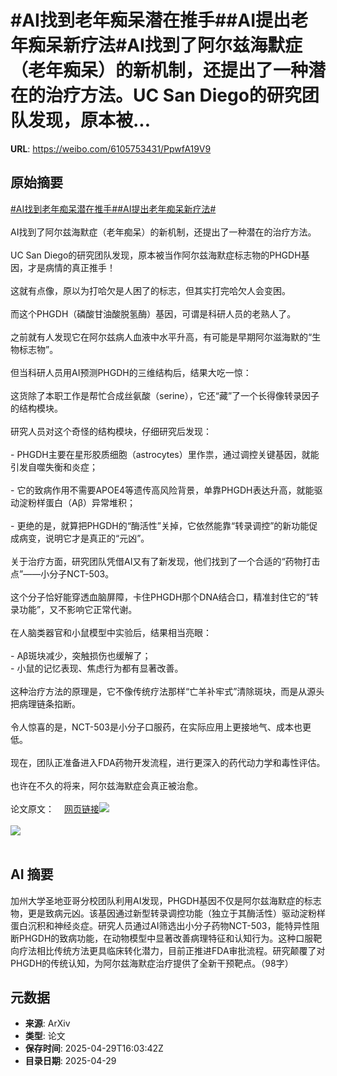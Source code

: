 # #AI找到老年痴呆潜在推手##AI提出老年痴呆新疗法#AI找到了阿尔兹海默症（老年痴呆）的新机制，还提出了一种潜在的治疗方法。UC San Diego的研究团队发现，原本被...

**URL**: https://weibo.com/6105753431/PpwfA19V9

## 原始摘要

<a href="https://m.weibo.cn/search?containerid=231522type%3D1%26t%3D10%26q%3D%23AI%E6%89%BE%E5%88%B0%E8%80%81%E5%B9%B4%E7%97%B4%E5%91%86%E6%BD%9C%E5%9C%A8%E6%8E%A8%E6%89%8B%23&amp;extparam=%23AI%E6%89%BE%E5%88%B0%E8%80%81%E5%B9%B4%E7%97%B4%E5%91%86%E6%BD%9C%E5%9C%A8%E6%8E%A8%E6%89%8B%23" data-hide=""><span class="surl-text">#AI找到老年痴呆潜在推手#</span></a><a href="https://m.weibo.cn/search?containerid=231522type%3D1%26t%3D10%26q%3D%23AI%E6%8F%90%E5%87%BA%E8%80%81%E5%B9%B4%E7%97%B4%E5%91%86%E6%96%B0%E7%96%97%E6%B3%95%23&amp;extparam=%23AI%E6%8F%90%E5%87%BA%E8%80%81%E5%B9%B4%E7%97%B4%E5%91%86%E6%96%B0%E7%96%97%E6%B3%95%23" data-hide=""><span class="surl-text">#AI提出老年痴呆新疗法#</span></a><br><br>AI找到了阿尔兹海默症（老年痴呆）的新机制，还提出了一种潜在的治疗方法。<br><br>UC San Diego的研究团队发现，原本被当作阿尔兹海默症标志物的PHGDH基因，才是病情的真正推手！<br><br>这就有点像，原以为打哈欠是人困了的标志，但其实打完哈欠人会变困。<br><br>而这个PHGDH（磷酸甘油酸脱氢酶）基因，可谓是科研人员的老熟人了。<br><br>之前就有人发现它在阿尔兹病人血液中水平升高，有可能是早期阿尔滋海默的“生物标志物”。<br><br>但当科研人员用AI预测PHGDH的三维结构后，结果大吃一惊：<br><br>这货除了本职工作是帮忙合成丝氨酸（serine），它还“藏”了一个长得像转录因子的结构模块。<br><br>研究人员对这个奇怪的结构模块，仔细研究后发现：<br><br>- PHGDH主要在星形胶质细胞（astrocytes）里作祟，通过调控关键基因，就能引发自噬失衡和炎症；<br>    <br>- 它的致病作用不需要APOE4等遗传高风险背景，单靠PHGDH表达升高，就能驱动淀粉样蛋白（Aβ）异常堆积；<br>    <br>- 更绝的是，就算把PHGDH的“酶活性”关掉，它依然能靠“转录调控”的新功能促成病变，说明它才是真正的“元凶”。<br><br>关于治疗方面，研究团队凭借AI又有了新发现，他们找到了一个合适的“药物打击点”——小分子NCT-503。<br><br>这个分子恰好能穿透血脑屏障，卡住PHGDH那个DNA结合口，精准封住它的“转录功能”，又不影响它正常代谢。<br><br>在人脑类器官和小鼠模型中实验后，结果相当亮眼：<br><br>- Aβ斑块减少，突触损伤也缓解了；<br>- 小鼠的记忆表现、焦虑行为都有显著改善。<br><br>这种治疗方法的原理是，它不像传统疗法那样“亡羊补牢式”清除斑块，而是从源头把病理链条掐断。<br><br>令人惊喜的是，NCT-503是小分子口服药，在实际应用上更接地气、成本也更低。<br><br>现在，团队正准备进入FDA药物开发流程，进行更深入的药代动力学和毒性评估。<br><br>也许在不久的将来，阿尔兹海默症会真正被治愈。<br><br>论文原文：<a href="https://weibo.cn/sinaurl?u=https%3A%2F%2Fwww.cell.com%2Fcell%2Ffulltext%2FS0092-8674%2825%2900397-6" data-hide=""><span class="url-icon"><img style="width: 1rem;height: 1rem" src="https://h5.sinaimg.cn/upload/2015/09/25/3/timeline_card_small_web_default.png" referrerpolicy="no-referrer"></span><span class="surl-text">网页链接</span></a><img style="" src="https://tvax3.sinaimg.cn/large/006Fd7o3gy1i0xtaukr6bj30xc0hg10a.jpg" referrerpolicy="no-referrer"><br><br><img style="" src="https://tvax2.sinaimg.cn/large/006Fd7o3gy1i0xtavks61j30b40b4q4x.jpg" referrerpolicy="no-referrer"><br><br>

## AI 摘要

加州大学圣地亚哥分校团队利用AI发现，PHGDH基因不仅是阿尔兹海默症的标志物，更是致病元凶。该基因通过新型转录调控功能（独立于其酶活性）驱动淀粉样蛋白沉积和神经炎症。研究人员通过AI筛选出小分子药物NCT-503，能特异性阻断PHGDH的致病功能，在动物模型中显著改善病理特征和认知行为。这种口服靶向疗法相比传统方法更具临床转化潜力，目前正推进FDA审批流程。研究颠覆了对PHGDH的传统认知，为阿尔兹海默症治疗提供了全新干预靶点。（98字）

## 元数据

- **来源**: ArXiv
- **类型**: 论文
- **保存时间**: 2025-04-29T16:03:42Z
- **目录日期**: 2025-04-29
